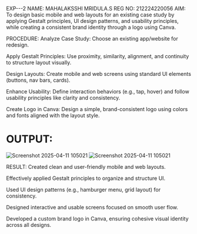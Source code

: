 EXP---2
NAME: MAHALAKSSHI MRIDULA.S
REG NO: 212224220056
AIM:
To design basic mobile and web layouts for an existing case study by applying Gestalt principles, UI design patterns, and usability principles, while creating a consistent brand identity through a logo using Canva.

PROCEDURE:
Analyze Case Study: Choose an existing app/website for redesign.

Apply Gestalt Principles: Use proximity, similarity, alignment, and continuity to structure layout visually.

Design Layouts: Create mobile and web screens using standard UI elements (buttons, nav bars, cards).

Enhance Usability: Define interaction behaviors (e.g., tap, hover) and follow usability principles like clarity and consistency.

Create Logo in Canva: Design a simple, brand-consistent logo using colors and fonts aligned with the layout style.

# OUTPUT:

![Screenshot 2025-04-11 105021](https://github.com/user-attachments/assets/ef68719c-640c-4f47-bdde-f85876f4e2cb)
![Screenshot 2025-04-11 105021](https://github.com/user-attachments/assets/9444fde9-9555-4f51-81aa-073b3be792b2)


RESULT:
Created clean and user-friendly mobile and web layouts.

Effectively applied Gestalt principles to organize and structure UI.

Used UI design patterns (e.g., hamburger menu, grid layout) for consistency.

Designed interactive and usable screens focused on smooth user flow.

Developed a custom brand logo in Canva, ensuring cohesive visual identity across all designs.


